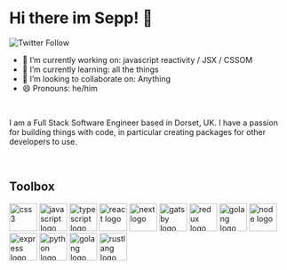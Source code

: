 # Hi there im Sepp! 👋
![Twitter Follow](https://img.shields.io/twitter/follow/seppcodes)

- 🔭 I’m currently working on: javascript reactivity / JSX / CSSOM
- 🌱 I’m currently learning: all the things
- 👯 I’m looking to collaborate on: Anything
- 😄 Pronouns: he/him


<br/>

I am a Full Stack Software Engineer based in Dorset, UK. I have a passion for building things with code, in particular creating packages for other developers to use.

<br/>

## Toolbox
<!-- <img src="https://cdn.worldvectorlogo.com/logos/html5.svg" alt="html5" height="50" width="50" /> -->

 <img src="https://cdn.worldvectorlogo.com/logos/css-3.svg" alt="css3" height="50" width="50" /> <img src="https://cdn.worldvectorlogo.com/logos/logo-javascript.svg" alt="javascript logo" height="50" width="50" /> <img src="https://cdn.worldvectorlogo.com/logos/typescript.svg" alt="typescript logo" height="50" width="50" /> <img src="https://cdn.worldvectorlogo.com/logos/react-2.svg" alt="react logo" height="50" width="50" /> <img src="https://cdn.worldvectorlogo.com/logos/next-js.svg" alt="next logo" height="50" width="50" /> <img src="https://cdn.worldvectorlogo.com/logos/gatsby.svg" alt="gatsby logo" height="50" width="50" /> <img src="https://cdn.worldvectorlogo.com/logos/redux.svg" alt="redux logo" height="50" width="50" /> <img src="https://cdn.worldvectorlogo.com/logos/vue-9.svg" alt="golang logo" height="50" width="50" /> <img src="https://cdn.worldvectorlogo.com/logos/nodejs-1.svg" alt="node logo" height="50" width="50" /> <img src="https://cdn.worldvectorlogo.com/logos/express-109.svg" alt="express logo" height="50" width="50" /> <img src="https://cdn.worldvectorlogo.com/logos/python-5.svg" alt="python logo" height="50" width="50" /> <img src="https://cdn.worldvectorlogo.com/logos/go-6.svg" alt="golang logo" height="50" width="50" /> <img src="https://cdn.worldvectorlogo.com/logos/rust.svg" alt="rustlang logo" height="50" width="50" />

<br/>



